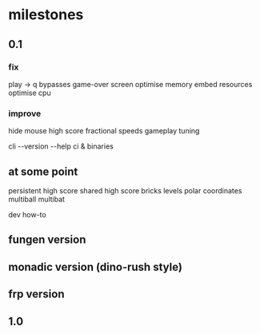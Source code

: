# milestones

## 0.1

### fix
play -> q bypasses game-over screen
optimise memory
embed resources
optimise cpu

### improve
hide mouse
high score
fractional speeds
gameplay tuning

cli
 --version
 --help
ci & binaries

## at some point

persistent high score
shared high score
bricks
levels
polar coordinates
multiball
multibat

dev how-to

## fungen version

## monadic version (dino-rush style)

## frp version

## 1.0
